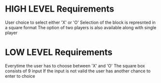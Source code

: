 # HIGH LEVEL Requirements
User choice to select either 'X' or 'O'
Selection of the block is represnted in a square format
The option of two players is also available along with single player


# LOW LEVEL Requirements
Everytime the user has to choose between 'X' and 'O'
The square box consists of 9 input 
If the input is not valid the user has another chance to enter to choice



